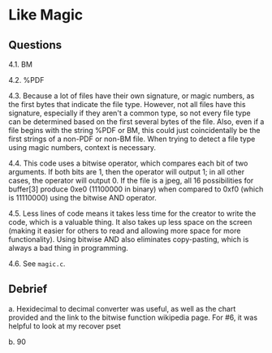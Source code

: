 # Like Magic

## Questions

4.1. BM

4.2. %PDF

4.3. Because a lot of files have their own signature, or magic numbers, as the first bytes that indicate the file type. However, not
all files have this signature, especially if they aren't a common type, so not every file type can be determined based on the first
several bytes of the file. Also, even if a file begins with the string %PDF or BM, this could just coincidentally be the first strings
of a non-PDF or non-BM file. When trying to detect a file type using magic numbers, context is necessary.

4.4. This code uses a bitwise operator, which compares each bit of two arguments. If both bits are 1, then the operator will output 1;
in all other cases, the operator will output 0. If the file is a jpeg, all 16 possibilities for buffer[3] produce 0xe0 (11100000 in binary)
when compared to 0xf0 (which is 11110000) using the bitwise AND operator.

4.5. Less lines of code means it takes less time for the creator to write the code, which is a valuable thing.
It also takes up less space on the screen (making it easier for others to read and allowing more space for more functionality).
Using bitwise AND also eliminates copy-pasting, which is always a bad thing in programming.

4.6. See `magic.c`.

## Debrief

a. Hexidecimal to decimal converter was useful, as well as the chart provided and the link to the bitwise function wikipedia page.
For #6, it was helpful to look at my recover pset

b. 90
